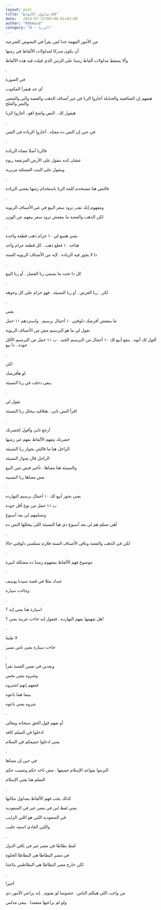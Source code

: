 ```yaml
---
layout: post
title: "مدلول الألفاظ.md"
date:   2024-07-21T00:00:01+03:00
author: "Mahmoud"
category: "8 - الربا"
---
```

من الأمور المهمة جدا لمن يقرأ في النصوص الشرعية

أن يكون مدركا لمدلولات الألفاظ في زمنها

وألا يسقط مدلولات ألفاظ زمننا على الزمن الذي قيلت فيه
هذه الألفاظ

.

في الصورة

أي حد هيقرأ المكتوب

هيفهم إن الشافعية والحنابلة أجازوا الربا في غير أصناف
الذهب والفضة والبر والشعير والتمر والملح

هيقول لك . النص واضح اهو . أجازوا الربا

.

في حين إن النص ده معناه . أجازوا الزيادة في الثمن

.

فالربا أصلا معناه الزيادة

عشان كده بنقول على الأرض المرتفعة ربوة

وبنقول على البنت الممتلئة مربربة

.

فالنص هنا مستخدم كلمة الربا باستخدام زمنها بمعنى
الزيادة

.

ومفهوم إنك تقدر تزود سعر البيع في غير الأصناف
الربوية

لكن الذهب والفضة ما ينفعش تزود سعر بيعهم عن الوزن

.

يعني هتبيع لي ١٠ جرام ذهب قطعة واحدة

هتاخد ١٠ قطع ذهب . كل قطعة جرام واحد

دا لا يجوز فيه الزيادة . لإنه من الأصناف الربوية
الستة

.

كل دا تحت ما يسمى ربا الفضل . أو ربا البيع

.

لكن . ربا القرض . أو ربا النسيئة . فهو حرام على كل
وجوهه

.

يعني

ما ينفعش أقرضك دلوقتي ١٠ أحمال برسيم . واستردهم ١١
حمل

تقول لي ما هو البرسيم مش من الأصناف الربوية

أقول لك أيوه . ينفع أبيع لك ١٠ أحمال من البرسيم الجيد .
ب ١١ حمل من البرسيم الأقل جودة . دا بيع

.

لكن

لو هأقرضك

يبقى دخلت في ربا النسيئة

.

تقول لي

اقرأ النص تاني . هتلاقيه بيحلل ربا النسيئة

.

أرجع تاني وأقول لحضرتك

حضرتك بتفهم الألفاظ بفهم غير زمنها

الراجل هنا ما قالش بجواز ربا النسيئة

الراجل قال بجواز النسيئة

والنسيئة هنا معناها . تأخير قبض ثمن البيع

مش معناها ربا النسبية

.

يعني يجوز أبيع لك ١٠ أحمال برسيم النهارده

ب ١١ حمل من نوع أقل جودة

وتسلمهم لي بعد أسبوع

أهي تسلم هم لي بعد أسبوع دي هيا النسيئة اللي بيحللها
النص ده

.

لكن في الذهب والفضة وباقي الأصناف الستة فلازم تسلمني
دلوقتي حالا

.

موضوع فهم الألفاظ بمفهوم زمننا ده مشكلة كبيرة

.

عندك مثلا في قصة سيدنا يوسف

وجاءت سيارة

.

سيارة هنا يعني إيه ؟!

هل تفهمها بفهم النهارده . فتقول إنه جاءت عربية يعني
؟!

.

لا طبعا

جاءت سيارة يعني ناس تسير

.

وبعدين في نفس القصة تقرأ

وشروه بثمن بخس

فتفهم إنهم اشتروه

بينما هما باعوه

شروه يعني باعوه

.

أو تفهم قول الحق سبحانه وتعالى

ادخلوا في السلم كافة

يعني ادخلوا جميعكم في السلام

.

في حين إن معناها

التزموا بقواعد الإسلام جميعها . مش تاخد حكم وتسيب
حكم

السلم هنا يعني الإسلام

.

كذلك يجب فهم الألفاظ بمدلول مكانها

يعني لفظ لبن في مصر غير في السعودية

في السعودية اللبن هو اللبن الرايب

واللبن العادي اسمه حليب

.

لفظ بطاطا في مصر غير في باقي الدول

في مصر البطاطا هي البطاطا الحلوة

لكن خارج مصر البطاطا هي البطاطس بتاعتنا

.

أخيرا

من واجب اللي هيكلم الناس . خصوصا لو بفتوى . إنه يراعي
الأمور دي

ولو لم يراعيها متعمدا . يبقى مدلس
